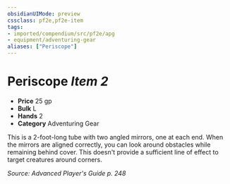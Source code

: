 ```yaml
---
obsidianUIMode: preview
cssclass: pf2e,pf2e-item
tags:
- imported/compendium/src/pf2e/apg
- equipment/adventuring-gear
aliases: ["Periscope"]
---
```

# Periscope *Item 2*  

- **Price** 25 gp
- **Bulk** L
- **Hands** 2
- **Category** Adventuring Gear

This is a 2-foot-long tube with two angled mirrors, one at each end. When the mirrors are aligned correctly, you can look around obstacles while remaining behind cover. This doesn't provide a sufficient line of effect to target creatures around corners.

*Source: Advanced Player's Guide p. 248*